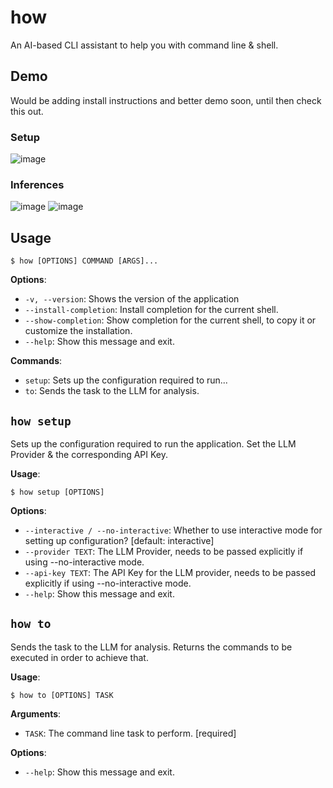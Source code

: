 # how

An AI-based CLI assistant to help you with command line & shell.

## Demo 
Would be adding install instructions and better demo soon, until then check this out.
### Setup
![image](https://github.com/user-attachments/assets/87d3ba64-ecb7-43c6-9863-a62c39396ac5)

### Inferences
![image](https://github.com/user-attachments/assets/7af58310-183a-429b-aa66-e6abe36713fb)
![image](https://github.com/user-attachments/assets/20062ac2-1057-4139-9f60-990bd41605da)

## Usage

```console
$ how [OPTIONS] COMMAND [ARGS]...
```

**Options**:

* `-v, --version`: Shows the version of the application
* `--install-completion`: Install completion for the current shell.
* `--show-completion`: Show completion for the current shell, to copy it or customize the installation.
* `--help`: Show this message and exit.

**Commands**:

* `setup`: Sets up the configuration required to run...
* `to`: Sends the task to the LLM for analysis.

## `how setup`

Sets up the configuration required to run the application.
Set the LLM Provider & the corresponding API Key.

**Usage**:

```console
$ how setup [OPTIONS]
```

**Options**:

* `--interactive / --no-interactive`: Whether to use interactive mode for setting up configuration?  [default: interactive]
* `--provider TEXT`: The LLM Provider, needs to be passed explicitly if using --no-interactive mode.
* `--api-key TEXT`: The API Key for the LLM provider, needs to be passed explicitly if using --no-interactive mode.
* `--help`: Show this message and exit.

## `how to`

Sends the task to the LLM for analysis.
Returns the commands to be executed in order to achieve that.

**Usage**:

```console
$ how to [OPTIONS] TASK
```

**Arguments**:

* `TASK`: The command line task to perform.  [required]

**Options**:

* `--help`: Show this message and exit.

